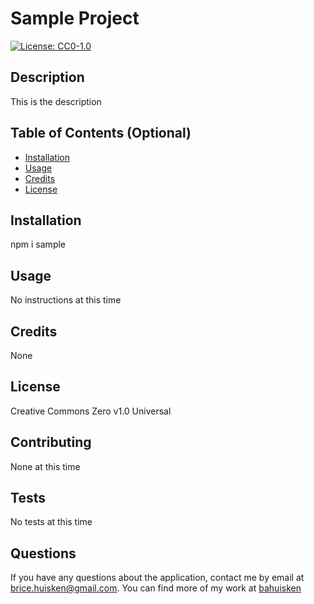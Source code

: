 
# Sample Project

[![License: CC0-1.0](https://licensebuttons.net/l/zero/1.0/80x15.png)](http://creativecommons.org/publicdomain/zero/1.0/)

## Description

This is the description

## Table of Contents (Optional)

* [Installation](#installation)
* [Usage](#usage)
* [Credits](#credits)
* [License](#license)

## Installation

npm i sample

## Usage

No instructions at this time

## Credits

None

## License

Creative Commons Zero v1.0 Universal

## Contributing

None at this time

## Tests

No tests at this time

## Questions

If you have any questions about the application, contact me by email at [brice.huisken@gmail.com](mailto:brice.huisken@gmail.com). You can find more of my work at [bahuisken](https://github.com/bahuisken/)

